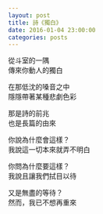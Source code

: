 ```yaml
---
layout: post
title: 詩《獨白》
date: 2016-01-04 23:00:00
categories: posts
---
```


從斗室的一隅  
傳來你動人的獨白  

在那低沈的嗓音之中  
隱隱帶著某種悲劇色彩  

那是詩的前兆  
也是長篇的由來  

你說為什麼會這樣？  
我說這一切本來就弄不明白  

你問為什麼要這樣？  
我說且讓我們拭目以待  

又是無盡的等待？  
然而，我已不想再重來  
